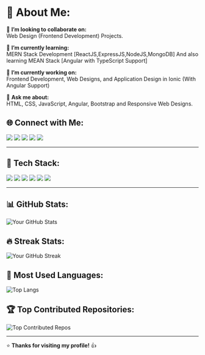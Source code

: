 <h1 align="left">💫 About Me:</h1>


🤝 **I’m looking to collaborate on:**  
Web Design (Frontend Development) Projects.


🌱 **I’m currently learning:**  
MERN Stack Development [ReactJS,ExpressJS,NodeJS,MongoDB] And also learning MEAN Stack [Angular with TypeScript Support]


🔭 **I’m currently working on:**  
Frontend Development, Web Designs, and Application Design in Ionic (With Angular Support)  


💬 **Ask me about:**  
HTML, CSS, JavaScript, Angular, Bootstrap and Responsive Web Designs. 



## 🌐 Connect with Me:

<p align="left">
  <a href="mailto:vivekshukla8091@gmail.com"><img src="https://img.shields.io/badge/Email-D14836?style=for-the-badge&logo=gmail&logoColor=white"></a>
  <a href="https://www.linkedin.com/in/vivek-shukla-b26966276/" target="_blank"><img src="https://img.shields.io/badge/LinkedIn-0077B5?style=for-the-badge&logo=linkedin&logoColor=white"></a>
  <a href="https://github.com/vivek8091" target="_blank"><img src="https://img.shields.io/badge/GitHub-181717?style=for-the-badge&logo=github&logoColor=white"></a>
  <a href="https://www.instagram.com/vivek_shukla_9901/" target="_blank"><img src="https://img.shields.io/badge/Instagram-E4405F?style=for-the-badge&logo=instagram&logoColor=white"></a>
  <a href="https://x.com/vivek_shuk10984" target="_blank"><img src="https://img.shields.io/badge/Twitter-1DA1F2?style=for-the-badge&logo=twitter&logoColor=white"></a>
</p>

---

## 📌 Tech Stack:

<p align="left">
  <img src="https://img.shields.io/badge/JavaScript-F7DF1E?style=for-the-badge&logo=javascript&logoColor=black">
  <img src="https://img.shields.io/badge/React-61DAFB?style=for-the-badge&logo=react&logoColor=black">
  <img src="https://img.shields.io/badge/Angular-DD0031?style=for-the-badge&logo=angular&logoColor=white">
  <img src="https://img.shields.io/badge/HTML5-E34F26?style=for-the-badge&logo=html5&logoColor=white">
  <img src="https://img.shields.io/badge/CSS3-1572B6?style=for-the-badge&logo=css3&logoColor=white">
  <img src="https://img.shields.io/badge/Bootstrap-7952B3?style=for-the-badge&logo=bootstrap&logoColor=white">
</p>

---

## 📊 GitHub Stats:
![Your GitHub Stats](https://github-readme-stats.vercel.app/api?username=vivek8091&show_icons=true&theme=dark&hide_border=true)

## 🔥 Streak Stats:
![Your GitHub Streak](https://streak-stats.demolab.com?user=vivek8091&theme=dark&hide_border=true)

## 🚀 Most Used Languages:
![Top Langs](https://github-readme-stats.vercel.app/api/top-langs/?username=vivek8091&layout=compact&theme=dark&hide_border=true)

## 🏆 Top Contributed Repositories:
![Top Contributed Repos](https://github-profile-summary-cards.vercel.app/api/cards/repos-per-language?username=vivek8091&theme=dark&hide_border=true)

---

⭐️ **Thanks for visiting my profile!** 👍
